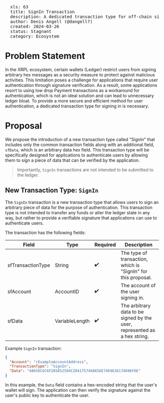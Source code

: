 <pre>
  xls: 63
  title: SignIn Transaction
  description: A dedicated transaction type for off-chain signing in with wallets
  author: Denis Angell (@dangell7)
  created: 2024-03-26
  status: Stagnant
  category: Ecosystem
</pre>

# Problem Statement

In the XRPL ecosystem, certain wallets (Ledger) restrict users from signing arbitrary hex messages as a security measure to protect against malicious activities. This limitation poses a challenge for applications that require user authentication through signature verification. As a result, some applications resort to using low drop Payment transactions as a workaround for authentication, which is not an ideal solution and can lead to unnecessary ledger bloat. To provide a more secure and efficient method for user authentication, a dedicated transaction type for signing in is necessary.

# Proposal

We propose the introduction of a new transaction type called "SignIn" that includes only the common transaction fields along with an additional field, `sfData`, which is an arbitrary data hex field. This transaction type will be specifically designed for applications to authenticate users by allowing them to sign a piece of data that can be verified by the application.

> Importantly, `SignIn` transactions are not intended to be submitted to the ledger.

## New Transaction Type: `SignIn`

The `SignIn` transaction is a new transaction type that allows users to sign an arbitrary piece of data for the purpose of authentication. This transaction type is not intended to transfer any funds or alter the ledger state in any way, but rather to provide a verifiable signature that applications can use to authenticate users.

The transaction has the following fields:

| Field             | Type           | Required | Description                                                               |
| ----------------- | -------------- | -------- | ------------------------------------------------------------------------- |
| sfTransactionType | String         | ✔️       | The type of transaction, which is "SignIn" for this proposal.             |
| sfAccount         | AccountID      | ✔️       | The account of the user signing in.                                       |
| sfData            | VariableLength | ✔️       | The arbitrary data to be signed by the user, represented as a hex string. |

Example `SignIn` transaction:

```json
{
  "Account": "rExampleAccountAddress",
  "TransactionType": "SignIn",
  "Data": "48656C6C6F205852504C2041757468656E7469636174696F6E"
}
```

In this example, the `Data` field contains a hex-encoded string that the user's wallet will sign. The application can then verify the signature against the user's public key to authenticate the user.
